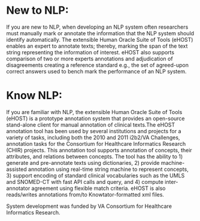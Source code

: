 # New to NLP: 
If you are new to NLP, when developing an NLP system often researchers must manually mark or annotate the information that the NLP system should identify automatically. The extensible Human Oracle Suite of Tools (eHOST) enables an expert to annotate texts; thereby, marking the span of the text string representing the information of interest. eHOST also supports comparison of two or more experts annotations and adjudication of disagreements creating a reference standard e.g., the set of agreed-upon correct answers used to bench mark the performance of an NLP system.

# Know NLP: 
If you are familiar with NLP, the extensible Human Oracle Suite of Tools (eHOST) is a prototype annotation system that provides an open-source stand-alone client for manual annotation of clinical texts.The eHOST annotation tool has been used by several institutions and projects for a variety of tasks, including both the 2010 and 2011 i2b2/VA Challenges, annotation tasks for the Consortium for Healthcare Informatics Research (CHIR) projects. This annotation tool supports annotation of concepts, their attributes, and relations between concepts. The tool has the ability to 1) generate and pre-annotate texts using dictionaries, 2) provide machine-assisted annotation using real-time string machine to represent concepts, 3) support encoding of standard clinical vocabularies such as the UMLS and SNOMED-CT with fast API calls and query, and 4) compute inter-annotator agreement using flexible match criteria. eHOST is also reads/writes annotations from/to Knowtator-formatted xml files.

System development was funded by VA Consortium for Healthcare Informatics Research.

